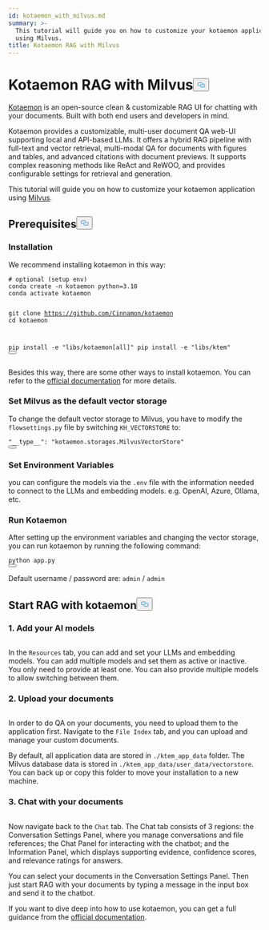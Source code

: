 ```yaml
---
id: kotaemon_with_milvus.md
summary: >-
  This tutorial will guide you on how to customize your kotaemon application
  using Milvus.
title: Kotaemon RAG with Milvus
---
```

<h1 id="Kotaemon-RAG-with-Milvus" class="common-anchor-header">Kotaemon RAG with Milvus<button data-href="#Kotaemon-RAG-with-Milvus" class="anchor-icon" translate="no">
      <svg translate="no"
        aria-hidden="true"
        focusable="false"
        height="20"
        version="1.1"
        viewBox="0 0 16 16"
        width="16"
      >
        <path
          fill="#0092E4"
          fill-rule="evenodd"
          d="M4 9h1v1H4c-1.5 0-3-1.69-3-3.5S2.55 3 4 3h4c1.45 0 3 1.69 3 3.5 0 1.41-.91 2.72-2 3.25V8.59c.58-.45 1-1.27 1-2.09C10 5.22 8.98 4 8 4H4c-.98 0-2 1.22-2 2.5S3 9 4 9zm9-3h-1v1h1c1 0 2 1.22 2 2.5S13.98 12 13 12H9c-.98 0-2-1.22-2-2.5 0-.83.42-1.64 1-2.09V6.25c-1.09.53-2 1.84-2 3.25C6 11.31 7.55 13 9 13h4c1.45 0 3-1.69 3-3.5S14.5 6 13 6z"
        ></path>
      </svg>
    </button></h1><p><a href="https://github.com/Cinnamon/kotaemon">Kotaemon</a> is an open-source clean & customizable RAG UI for chatting with your documents. Built with both end users and developers in mind.</p>
<p>Kotaemon provides a customizable, multi-user document QA web-UI supporting local and API-based LLMs. It offers a hybrid RAG pipeline with full-text and vector retrieval, multi-modal QA for documents with figures and tables, and advanced citations with document previews. It supports complex reasoning methods like ReAct and ReWOO, and provides configurable settings for retrieval and generation.</p>
<p>This tutorial will guide you on how to customize your kotaemon application using <a href="https://milvus.io/">Milvus</a>.</p>
<h2 id="Prerequisites" class="common-anchor-header">Prerequisites<button data-href="#Prerequisites" class="anchor-icon" translate="no">
      <svg translate="no"
        aria-hidden="true"
        focusable="false"
        height="20"
        version="1.1"
        viewBox="0 0 16 16"
        width="16"
      >
        <path
          fill="#0092E4"
          fill-rule="evenodd"
          d="M4 9h1v1H4c-1.5 0-3-1.69-3-3.5S2.55 3 4 3h4c1.45 0 3 1.69 3 3.5 0 1.41-.91 2.72-2 3.25V8.59c.58-.45 1-1.27 1-2.09C10 5.22 8.98 4 8 4H4c-.98 0-2 1.22-2 2.5S3 9 4 9zm9-3h-1v1h1c1 0 2 1.22 2 2.5S13.98 12 13 12H9c-.98 0-2-1.22-2-2.5 0-.83.42-1.64 1-2.09V6.25c-1.09.53-2 1.84-2 3.25C6 11.31 7.55 13 9 13h4c1.45 0 3-1.69 3-3.5S14.5 6 13 6z"
        ></path>
      </svg>
    </button></h2><h3 id="Installation" class="common-anchor-header">Installation</h3><p>We recommend installing kotaemon in this way:</p>
<pre><code translate="no" class="language-shell"><span class="hljs-meta prompt_"># </span><span class="language-bash">optional (setup <span class="hljs-built_in">env</span>)</span>
conda create -n kotaemon python=3.10
conda activate kotaemon

git clone https://github.com/Cinnamon/kotaemon
cd kotaemon

pip install -e &quot;libs/kotaemon[all]&quot;
pip install -e &quot;libs/ktem&quot;
<button class="copy-code-btn"></button></code></pre>
<p>Besides this way, there are some other ways to install kotaemon. You can refer to the <a href="https://github.com/Cinnamon/kotaemon?tab=readme-ov-file#installation">official documentation</a> for more details.</p>
<h3 id="Set-Milvus-as-the-default-vector-storage" class="common-anchor-header">Set Milvus as the default vector storage</h3><p>To change the default vector storage to Milvus, you have to modify the <code translate="no">flowsettings.py</code> file by switching <code translate="no">KH_VECTORSTORE</code> to:</p>
<pre><code translate="no" class="language-python"><span class="hljs-string">&quot;__type__&quot;</span>: <span class="hljs-string">&quot;kotaemon.storages.MilvusVectorStore&quot;</span>
<button class="copy-code-btn"></button></code></pre>
<h3 id="Set-Environment-Variables" class="common-anchor-header">Set Environment Variables</h3><p>you can configure the models via the <code translate="no">.env</code> file with the information needed to connect to the LLMs and embedding models. e.g. OpenAI, Azure, Ollama, etc.</p>
<h3 id="Run-Kotaemon" class="common-anchor-header">Run Kotaemon</h3><p>After setting up the environment variables and changing the vector storage, you can run kotaemon by running the following command:</p>
<pre><code translate="no" class="language-shell">python app.py
<button class="copy-code-btn"></button></code></pre>
<p>Default username / password are: <code translate="no">admin</code> / <code translate="no">admin</code></p>
<h2 id="Start-RAG-with-kotaemon" class="common-anchor-header">Start RAG with kotaemon<button data-href="#Start-RAG-with-kotaemon" class="anchor-icon" translate="no">
      <svg translate="no"
        aria-hidden="true"
        focusable="false"
        height="20"
        version="1.1"
        viewBox="0 0 16 16"
        width="16"
      >
        <path
          fill="#0092E4"
          fill-rule="evenodd"
          d="M4 9h1v1H4c-1.5 0-3-1.69-3-3.5S2.55 3 4 3h4c1.45 0 3 1.69 3 3.5 0 1.41-.91 2.72-2 3.25V8.59c.58-.45 1-1.27 1-2.09C10 5.22 8.98 4 8 4H4c-.98 0-2 1.22-2 2.5S3 9 4 9zm9-3h-1v1h1c1 0 2 1.22 2 2.5S13.98 12 13 12H9c-.98 0-2-1.22-2-2.5 0-.83.42-1.64 1-2.09V6.25c-1.09.53-2 1.84-2 3.25C6 11.31 7.55 13 9 13h4c1.45 0 3-1.69 3-3.5S14.5 6 13 6z"
        ></path>
      </svg>
    </button></h2><h3 id="1-Add-your-AI-models" class="common-anchor-header">1. Add your AI models</h3><p>
  <span class="img-wrapper">
    <img translate="no" src="/docs/v2.4.x/assets/kotaemon_1.png" alt="" class="doc-image" id="" />
    <span></span>
  </span>
</p>
<p>In the <code translate="no">Resources</code> tab, you can add and set your LLMs and embedding models. You can add multiple models and set them as active or inactive. You only need to provide at least one. You can also provide multiple models to allow switching between them.</p>
<h3 id="2-Upload-your-documents" class="common-anchor-header">2. Upload your documents</h3><p>
  <span class="img-wrapper">
    <img translate="no" src="/docs/v2.4.x/assets/kotaemon_2.png" alt="" class="doc-image" id="" />
    <span></span>
  </span>
</p>
<p>In order to do QA on your documents, you need to upload them to the application first.
Navigate to the <code translate="no">File Index</code> tab, and you can upload and manage your custom documents.</p>
<p>By default, all application data are stored in <code translate="no">./ktem_app_data</code> folder. The Milvus database data is stored in <code translate="no">./ktem_app_data/user_data/vectorstore</code>. You can back up or copy this folder to move your installation to a new machine.</p>
<h3 id="3-Chat-with-your-documents" class="common-anchor-header">3. Chat with your documents</h3><p>
  <span class="img-wrapper">
    <img translate="no" src="/docs/v2.4.x/assets/kotaemon_3.png" alt="" class="doc-image" id="" />
    <span></span>
  </span>
</p>
<p>Now navigate back to the <code translate="no">Chat</code> tab. The Chat tab consists of 3 regions: the Conversation Settings Panel, where you manage conversations and file references; the Chat Panel for interacting with the chatbot; and the Information Panel, which displays supporting evidence, confidence scores, and relevance ratings for answers.</p>
<p>You can select your documents in the Conversation Settings Panel. Then just start RAG with your documents by typing a message in the input box and send it to the chatbot.</p>
<p>If you want to dive deep into how to use kotaemon, you can get a full guidance from the <a href="https://cinnamon.github.io/kotaemon/usage/">official documentation</a>.</p>
